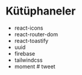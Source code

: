 # Kütüphaneler
- react-icons
- react-router-dom
- react-toastify
- uuid
- firebase
- tailwindcss
- moment
#   t w e e t  
 